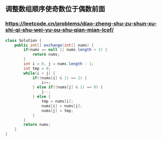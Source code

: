 ## 调整数组顺序使奇数位于偶数前面
### https://leetcode.cn/problems/diao-zheng-shu-zu-shun-xu-shi-qi-shu-wei-yu-ou-shu-qian-mian-lcof/
```java
class Solution {
    public int[] exchange(int[] nums) {
        if(nums == null || nums.length < 2) {
            return nums;
        }
        int i = 0, j = nums.length - 1;
        int tmp = 0;
        while(i < j) {
            if((nums[i] & 1) == 1) {
                i++;
            } else if((nums[j] & 1) == 0) {
                j--;
            } else {
                tmp = nums[i];
                nums[i] = nums[j];
                nums[j] = tmp;
            }
        }
        return nums;
    }
}
```
